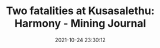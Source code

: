 ---
"title": "Two fatalities at Kusasalethu: Harmony - Mining Journal"
"date": "2021-10-24 23:30:12"
"feed_name": "GOOGLENEWSMINING"
"feed_website": "https://news.google.com/search?q=mining%2Bincident&hl=en-US&gl=US&ceid=US:en"
"feed_rss": "https://news.google.com/rss/search?q=mining%2Bincident&hl=en-US&gl=US&ceid=US:en"
"link": "https://www.mining-journal.com/gold-and-silver-news/news/1420124/two-fatalities-at-kusasalethu-harmony"
"source": "{'href': 'https://www.mining-journal.com', 'title': 'Mining Journal'}"
"file": "_posts/2021-1-1-83a98b23d47bd65d7599cbfedb781e98b4786b0f.md"
"accident": "0"
"drilling": "0"
"dead": "0"
"injured": "0"
"arrested": "0"
"place": "unknown place"
"where": "unknown site"
"causes": "unknown"
"place_uri": "unknown place"
---